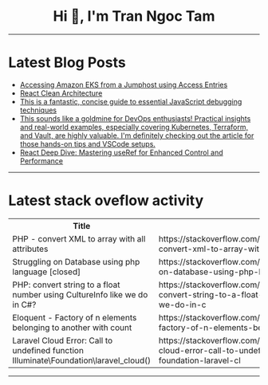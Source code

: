 <h1 align="center">Hi 👋, I'm Tran Ngoc Tam</h1>

---

# Latest Blog Posts 
<!-- BLOG-POST-LIST:START -->
- [Accessing Amazon EKS from a Jumphost using Access Entries](https://dev.to/jajera/accessing-amazon-eks-from-a-jumphost-using-access-entries-4836)
- [React Clean Architecture](https://dev.to/shpend_rrustemi_ae3bd4934/react-clean-architecture-4leo)
- [This is a fantastic, concise guide to essential JavaScript debugging techniques](https://dev.to/kevin_asutton_/this-is-a-fantastic-concise-guide-to-essential-javascript-debugging-techniques-1lgn)
- [This sounds like a goldmine for DevOps enthusiasts! Practical insights and real-world examples, especially covering Kubernetes, Terraform, and Vault, are highly valuable. I&#39;m definitely checking out the article for those hands-on tips and VSCode setups.](https://dev.to/kevin_asutton_/this-sounds-like-a-goldmine-for-devops-enthusiasts-practical-insights-and-real-world-examples-4oc4)
- [React Deep Dive: Mastering useRef for Enhanced Control and Performance](https://dev.to/theaydev/react-deep-dive-mastering-useref-for-enhanced-control-and-performance-24g)
<!-- BLOG-POST-LIST:END -->

---

# Latest stack oveflow activity
<table>
  <tr><th>Title</th><th>Link</th></tr>
  <!-- STACKOVERFLOW:START --><tr><td>PHP - convert XML to array with all attributes</td><td>https://stackoverflow.com/questions/79526352/php-convert-xml-to-array-with-all-attributes</td></tr><tr><td>Struggling on Database using php language [closed]</td><td>https://stackoverflow.com/questions/79526293/struggling-on-database-using-php-language</td></tr><tr><td>PHP: convert string to a float number using CultureInfo like we do in C#?</td><td>https://stackoverflow.com/questions/79526204/php-convert-string-to-a-float-number-using-cultureinfo-like-we-do-in-c</td></tr><tr><td>Eloquent - Factory of n elements belonging to another with count</td><td>https://stackoverflow.com/questions/79526201/eloquent-factory-of-n-elements-belonging-to-another-with-count</td></tr><tr><td>Laravel Cloud Error: Call to undefined function Illuminate\Foundation\laravel_cloud&lpar;&rpar;</td><td>https://stackoverflow.com/questions/79526162/laravel-cloud-error-call-to-undefined-function-illuminate-foundation-laravel-cl</td></tr><!-- STACKOVERFLOW:END -->
</table>

---


